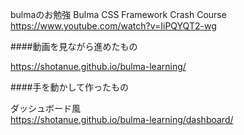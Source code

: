  bulmaのお勉強
 Bulma CSS Framework Crash Course
https://www.youtube.com/watch?v=IiPQYQT2-wg

 ####動画を見ながら進めたもの

 https://shotanue.github.io/bulma-learning/
 

 ####手を動かして作ったもの
 
 ダッシュボード風  
 https://shotanue.github.io/bulma-learning/dashboard/
 
